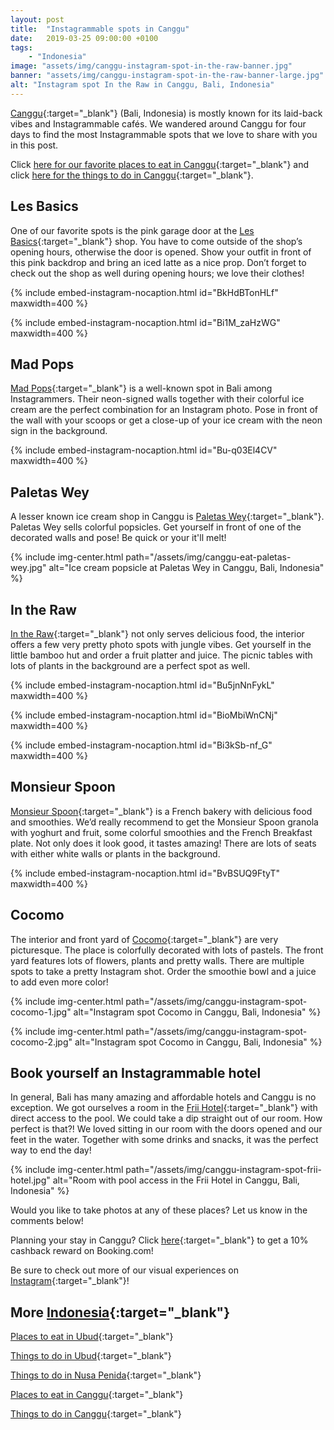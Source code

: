 ```yaml
---
layout: post
title:  "Instagrammable spots in Canggu"
date:   2019-03-25 09:00:00 +0100
tags:
    - "Indonesia"
image: "assets/img/canggu-instagram-spot-in-the-raw-banner.jpg"
banner: "assets/img/canggu-instagram-spot-in-the-raw-banner-large.jpg"
alt: "Instagram spot In the Raw in Canggu, Bali, Indonesia"
---
```

 
[Canggu][canggu]{:target="_blank"} (Bali, Indonesia) is mostly known for its laid-back vibes and Instagrammable cafés. We wandered around Canggu for four days to find the most Instagrammable spots that we love to share with you in this post.
 
Click [here for our favorite places to eat in Canggu][eat canggu]{:target="_blank"} and click [here for the things to do in Canggu][things canggu]{:target="_blank"}.
 
## Les Basics
 
One of our favorite spots is the pink garage door at the [Les Basics][les basics]{:target="_blank"} shop. You have to come outside of the shop’s opening hours, otherwise the door is opened. Show your outfit in front of this pink backdrop and bring an iced latte as a nice prop. Don’t forget to check out the shop as well during opening hours; we love their clothes!

{% include embed-instagram-nocaption.html id="BkHdBTonHLf" maxwidth=400 %}

{% include embed-instagram-nocaption.html id="Bi1M_zaHzWG" maxwidth=400 %}
 
## Mad Pops
 
[Mad Pops][mad pops]{:target="_blank"} is a well-known spot in Bali among Instagrammers. Their neon-signed walls together with their colorful ice cream are the perfect combination for an Instagram photo. Pose in front of the wall with your scoops or get a close-up of your ice cream with the neon sign in the background.

{% include embed-instagram-nocaption.html id="Bu-q03El4CV" maxwidth=400 %}
 
## Paletas Wey
 
A lesser known ice cream shop in Canggu is [Paletas Wey][paletas wey]{:target="_blank"}. Paletas Wey sells colorful popsicles. Get yourself in front of one of the decorated walls and pose! Be quick or your it'll melt!

{% include img-center.html path="/assets/img/canggu-eat-paletas-wey.jpg" alt="Ice cream popsicle at Paletas Wey in Canggu, Bali, Indonesia" %}
 
## In the Raw
 
[In the Raw][in the raw]{:target="_blank"} not only serves delicious food, the interior offers a few very pretty photo spots with jungle vibes. Get yourself in the little bamboo hut and order a fruit platter and juice. The picnic tables with lots of plants in the background are a perfect spot as well.

{% include embed-instagram-nocaption.html id="Bu5jnNnFykL" maxwidth=400 %}

{% include embed-instagram-nocaption.html id="BioMbiWnCNj" maxwidth=400 %}

{% include embed-instagram-nocaption.html id="Bi3kSb-nf_G" maxwidth=400 %}

## Monsieur Spoon
 
[Monsieur Spoon][monsieur spoon]{:target="_blank"} is a French bakery with delicious food and smoothies. We’d really recommend to get the Monsieur Spoon granola with yoghurt and fruit, some colorful smoothies and the French Breakfast plate. Not only does it look good, it tastes amazing! There are lots of seats with either white walls or plants in the background.

{% include embed-instagram-nocaption.html id="BvBSUQ9FtyT" maxwidth=400 %}
 
## Cocomo
 
The interior and front yard of [Cocomo][cocomo]{:target="_blank"} are very picturesque. The place is colorfully decorated with lots of pastels. The front yard features lots of flowers, plants and pretty walls. There are multiple spots to take a pretty Instagram shot. Order the smoothie bowl and a juice to add even more color!

{% include img-center.html path="/assets/img/canggu-instagram-spot-cocomo-1.jpg" alt="Instagram spot Cocomo in Canggu, Bali, Indonesia" %}
 
{% include img-center.html path="/assets/img/canggu-instagram-spot-cocomo-2.jpg" alt="Instagram spot Cocomo in Canggu, Bali, Indonesia" %}
 
## Book yourself an Instagrammable hotel
 
In general, Bali has many amazing and affordable hotels and Canggu is no  exception. We got ourselves a room in the [Frii Hotel][frii hotel]{:target="_blank"} with direct access to the pool. We could take a dip straight out of our room. How perfect is that?! We loved sitting in our room with the doors opened and our feet in the water. Together with some drinks and snacks, it was the perfect way to end the day!

{% include img-center.html path="/assets/img/canggu-instagram-spot-frii-hotel.jpg" alt="Room with pool access in the Frii Hotel in Canggu, Bali, Indonesia" %}
 
Would you like to take photos at any of these places? Let us know in the comments below!

Planning your stay in Canggu? Click [here][booking.com]{:target="_blank"} to get a 10% cashback reward on Booking.com! 

Be sure to check out more of our visual experiences on [Instagram][instagram]{:target="_blank"}!

## More [Indonesia][indonesia]{:target="_blank"}

[Places to eat in Ubud][ubud eat]{:target="_blank"}

[Things to do in Ubud][things ubud]{:target="_blank"}

[Things to do in Nusa Penida][things nusa penida]{:target="_blank"}

[Places to eat in Canggu][eat canggu]{:target="_blank"}

[Things to do in Canggu][things canggu]{:target="_blank"}

[instagram]: https://instagram.com/kipamojo 
[booking.com]: https://www.booking.com/s/35_6/joshsn24

[indonesia]: https://kipamojo.world/tags.html#indonesia
[ubud eat]: https://kipamojo.world/2019/01/28/Places-to-eat-in-Ubud-Bali.html
[things ubud]: https://kipamojo.world/2019/02/04/Things-to-do-in-Ubud-Bali.html
[things nusa penida]: https://kipamojo.world/2019/02/11/Things-to-do-in-Nusa-Penida.html
[eat canggu]: https://kipamojo.world/2019/03/11/Places-to-eat-in-Canggu.html
[things canggu]: https://kipamojo.world/2019/03/18/Things-to-do-in-Canggu.html

[canggu]: https://goo.gl/maps/QAhshGXzYWy
[les basics]: https://goo.gl/maps/xDAbygstXmD2
[mad pops]: https://goo.gl/maps/2HMyNdR2nZz
[paletas wey]: https://goo.gl/maps/ko3KoDtcTvR2
[in the raw]: https://goo.gl/maps/1WEMtKN6YpH2
[monsieur spoon]: https://goo.gl/maps/3TcaNhUXnXm
[cocomo]: https://goo.gl/maps/xekSgUddPe22
[frii hotel]: https://goo.gl/maps/mfhQTgW1weo
 

